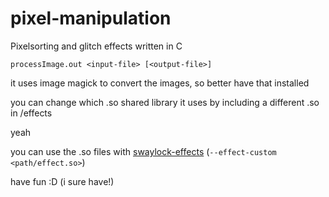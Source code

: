# pixel-manipulation
Pixelsorting and glitch effects written in C


```
processImage.out <input-file> [<output-file>]
```

it uses image magick to convert the images, so better have that installed

you can change which .so shared library  it uses by including a different .so in /effects

yeah

you can use the .so files with [swaylock-effects](https://github.com/mortie/swaylock-effects) (`--effect-custom <path/effect.so>`)

have fun :D (i sure have!)
